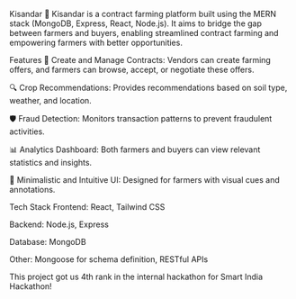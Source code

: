 Kisandar 🌾
Kisandar is a contract farming platform built using the MERN stack (MongoDB, Express, React, Node.js). It aims to bridge the gap between farmers and buyers, enabling streamlined contract farming and empowering farmers with better opportunities.

Features
📑 Create and Manage Contracts: Vendors can create farming offers, and farmers can browse, accept, or negotiate these offers.

🔍 Crop Recommendations: Provides recommendations based on soil type, weather, and location.

🛡️ Fraud Detection: Monitors transaction patterns to prevent fraudulent activities.

📊 Analytics Dashboard: Both farmers and buyers can view relevant statistics and insights.

🌱 Minimalistic and Intuitive UI: Designed for farmers with visual cues and annotations.


Tech Stack
Frontend: React, Tailwind CSS

Backend: Node.js, Express

Database: MongoDB

Other: Mongoose for schema definition, RESTful APIs


This project got us 4th rank in the internal hackathon for Smart India Hackathon!
